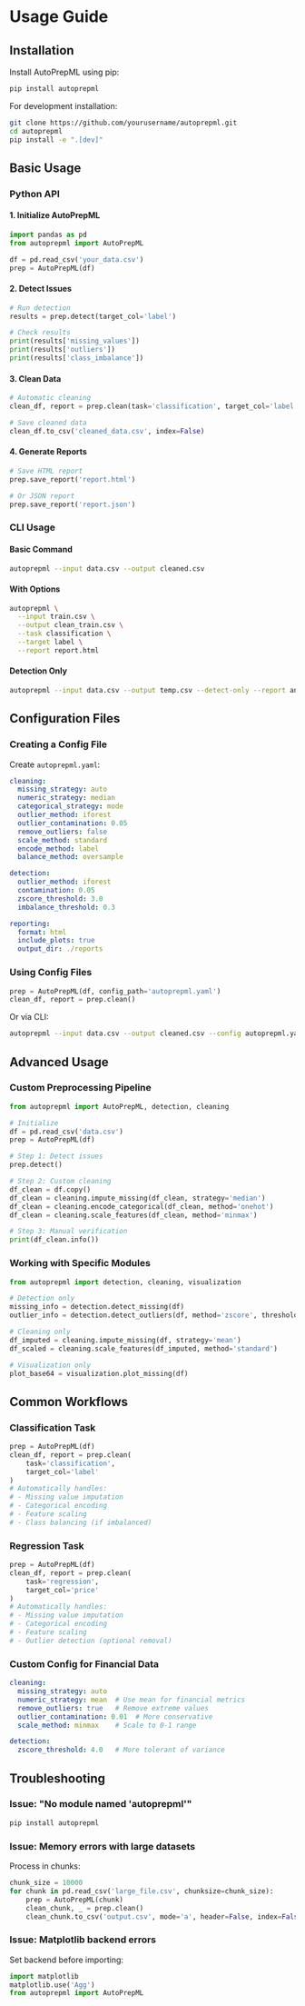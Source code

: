# Usage Guide

## Installation

Install AutoPrepML using pip:

```bash
pip install autoprepml
```

For development installation:

```bash
git clone https://github.com/yourusername/autoprepml.git
cd autoprepml
pip install -e ".[dev]"
```

## Basic Usage

### Python API

#### 1. Initialize AutoPrepML

```python
import pandas as pd
from autoprepml import AutoPrepML

df = pd.read_csv('your_data.csv')
prep = AutoPrepML(df)
```

#### 2. Detect Issues

```python
# Run detection
results = prep.detect(target_col='label')

# Check results
print(results['missing_values'])
print(results['outliers'])
print(results['class_imbalance'])
```

#### 3. Clean Data

```python
# Automatic cleaning
clean_df, report = prep.clean(task='classification', target_col='label')

# Save cleaned data
clean_df.to_csv('cleaned_data.csv', index=False)
```

#### 4. Generate Reports

```python
# Save HTML report
prep.save_report('report.html')

# Or JSON report
prep.save_report('report.json')
```

### CLI Usage

#### Basic Command

```bash
autoprepml --input data.csv --output cleaned.csv
```

#### With Options

```bash
autoprepml \
  --input train.csv \
  --output clean_train.csv \
  --task classification \
  --target label \
  --report report.html
```

#### Detection Only

```bash
autoprepml --input data.csv --output temp.csv --detect-only --report analysis.html
```

## Configuration Files

### Creating a Config File

Create `autoprepml.yaml`:

```yaml
cleaning:
  missing_strategy: auto
  numeric_strategy: median
  categorical_strategy: mode
  outlier_method: iforest
  outlier_contamination: 0.05
  remove_outliers: false
  scale_method: standard
  encode_method: label
  balance_method: oversample

detection:
  outlier_method: iforest
  contamination: 0.05
  zscore_threshold: 3.0
  imbalance_threshold: 0.3

reporting:
  format: html
  include_plots: true
  output_dir: ./reports
```

### Using Config Files

```python
prep = AutoPrepML(df, config_path='autoprepml.yaml')
clean_df, report = prep.clean()
```

Or via CLI:

```bash
autoprepml --input data.csv --output cleaned.csv --config autoprepml.yaml
```

## Advanced Usage

### Custom Preprocessing Pipeline

```python
from autoprepml import AutoPrepML, detection, cleaning

# Initialize
df = pd.read_csv('data.csv')
prep = AutoPrepML(df)

# Step 1: Detect issues
prep.detect()

# Step 2: Custom cleaning
df_clean = df.copy()
df_clean = cleaning.impute_missing(df_clean, strategy='median')
df_clean = cleaning.encode_categorical(df_clean, method='onehot')
df_clean = cleaning.scale_features(df_clean, method='minmax')

# Step 3: Manual verification
print(df_clean.info())
```

### Working with Specific Modules

```python
from autoprepml import detection, cleaning, visualization

# Detection only
missing_info = detection.detect_missing(df)
outlier_info = detection.detect_outliers(df, method='zscore', threshold=2.5)

# Cleaning only
df_imputed = cleaning.impute_missing(df, strategy='mean')
df_scaled = cleaning.scale_features(df_imputed, method='standard')

# Visualization only
plot_base64 = visualization.plot_missing(df)
```

## Common Workflows

### Classification Task

```python
prep = AutoPrepML(df)
clean_df, report = prep.clean(
    task='classification',
    target_col='label'
)
# Automatically handles:
# - Missing value imputation
# - Categorical encoding
# - Feature scaling
# - Class balancing (if imbalanced)
```

### Regression Task

```python
prep = AutoPrepML(df)
clean_df, report = prep.clean(
    task='regression',
    target_col='price'
)
# Automatically handles:
# - Missing value imputation
# - Categorical encoding
# - Feature scaling
# - Outlier detection (optional removal)
```

### Custom Config for Financial Data

```yaml
cleaning:
  missing_strategy: auto
  numeric_strategy: mean  # Use mean for financial metrics
  remove_outliers: true   # Remove extreme values
  outlier_contamination: 0.01  # More conservative
  scale_method: minmax    # Scale to 0-1 range

detection:
  zscore_threshold: 4.0   # More tolerant of variance
```

## Troubleshooting

### Issue: "No module named 'autoprepml'"

```bash
pip install autoprepml
```

### Issue: Memory errors with large datasets

Process in chunks:

```python
chunk_size = 10000
for chunk in pd.read_csv('large_file.csv', chunksize=chunk_size):
    prep = AutoPrepML(chunk)
    clean_chunk, _ = prep.clean()
    clean_chunk.to_csv('output.csv', mode='a', header=False, index=False)
```

### Issue: Matplotlib backend errors

Set backend before importing:

```python
import matplotlib
matplotlib.use('Agg')
from autoprepml import AutoPrepML
```
